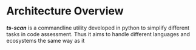 # Architecture Overview

***ts-scan*** is a commandline utility developed in python to simplify different tasks in code assessment. Thus it aims to handle different languages and ecosystems the same way as it 